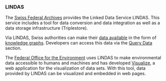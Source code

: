 ### LINDAS

The [Swiss Federal Archives](https://www.bar.admin.ch/bar/en/home.html) provides the Linked Data Service LINDAS. This service includes a tool for data conversion and data integration as well as a data storage infrastructure (Triplestore). 

Via LINDAS, Swiss authorities can make their [data available](https://lindas.admin.ch/publish) in the form of [knowledge graphs](https://en.wikipedia.org/wiki/Knowledge_graph#:~:text=In%20knowledge%20representation%20and%20reasoning,%E2%80%93%20with%20free%2Dform%20semantics.). Developers can access this data via the [Query Data](https://lindas.admin.ch/sparql) section.

The [Federal Office for the Environment](https://www.bafu.admin.ch/bafu/en/home.html) uses LINDAS to make environmental data accessible to humans and machines and has developed [Visualize](https://www.visualize.admin.ch/en), a web application for the visualization of data sets. With this tool, data provided by LINDAS can be visualized and embedded in web pages.
